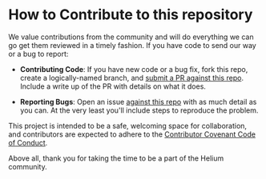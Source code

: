 # How to Contribute to this repository #

We value contributions from the community and will do everything we
can go get them reviewed in a timely fashion. If you have code to send
our way or a bug to report:

* **Contributing Code**: If you have new code or a bug fix, fork this
  repo, create a logically-named branch, and [submit a PR against this
  repo](https://github.com/helium/libp2p_streams/issues). Include a
  write up of the PR with details on what it does.

* **Reporting Bugs**: Open an issue [against this
  repo](https://github.com/helium/libp2p_streams/issues) with as much
  detail as you can. At the very least you'll include steps to
  reproduce the problem.

This project is intended to be a safe, welcoming space for
collaboration, and contributors are expected to adhere to the
[Contributor Covenant Code of
Conduct](http://contributor-covenant.org/).

Above all, thank you for taking the time to be a part of the Helium community.
